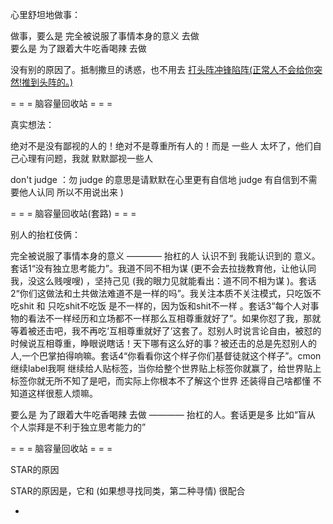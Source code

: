
心里舒坦地做事：

做事，要么是 完全被说服了事情本身的意义 去做 <br>
要么是 为了跟着大牛吃香喝辣 去做

没有别的原因了。抵制撒旦的诱惑，也不用去 [打头阵冲锋陷阵(正常人不会给你突然!推到头阵的。)](https://www.v2ex.com/notes/28066#忌口_老是脱缰野马的感觉-手突然握着了个新机器-自己打头阵呢)

= = = 脑容量回收站 = = =

真实想法：

绝对不是没有鄙视的人的！绝对不是尊重所有人的！而是 一些人 太坏了，他们自己心理有问题，我就 默默鄙视一些人

don't judge ：勿 judge 的意思是请默默在心里更有自信地 judge 有自信到不需要他人认同 所以不用说出来 )

= = = 脑容量回收站(套路) = = =

别人的抬杠伎俩：

完全被说服了事情本身的意义 ———— 抬杠的人 认识不到 我能认识到的 意义。套话1“没有独立思考能力”。我道不同不相为谋 (更不会去拉拢教育他，让他认同我，没这么贱嗖嗖) ，坚持己见 (我的眼力见就能看出：道不同不相为谋 )。套话2“你们这做法和土共做法难道不是一样的吗”。我关注本质不关注模式，只吃饭不吃shit 和 只吃shit不吃饭 是不一样的，因为饭和shit不一样 。套话3“每个人对事物的看法不一样经历和立场都不一样那么互相尊重就好了”。如果你怼了我，那就等着被还击吧，我不再吃‘互相尊重就好了’这套了。怼别人时说言论自由，被怼的时候说互相尊重，睁眼说瞎话！天下哪有这么好的事？被还击的总是先怼别人的人,一个巴掌拍得响嘛。套话4“你看看你这个样子你们基督徒就这个样子”。cmon继续label我啊 继续给人贴标签，当你给整个世界贴上标签你就赢了，给世界贴上标签你就无所不知了是吧，而实际上你根本不了解这个世界 还装得自己啥都懂 不知道这样很惹人烦嘛。<br>

要么是 为了跟着大牛吃香喝辣 去做 ———— 抬杠的人。套话更是多 比如“盲从 个人崇拜是不利于独立思考能力的”



= = = 脑容量回收站 = = =

STAR的原因

STAR的原因是，它和 (如果想寻找同类，第二种寻情) 很配合

-
